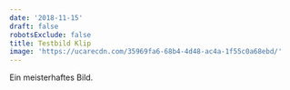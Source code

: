 ```yaml
---
date: '2018-11-15'
draft: false
robotsExclude: false
title: Testbild Klip
image: 'https://ucarecdn.com/35969fa6-68b4-4d48-ac4a-1f55c0a68ebd/'
---
```

Ein meisterhaftes Bild.
